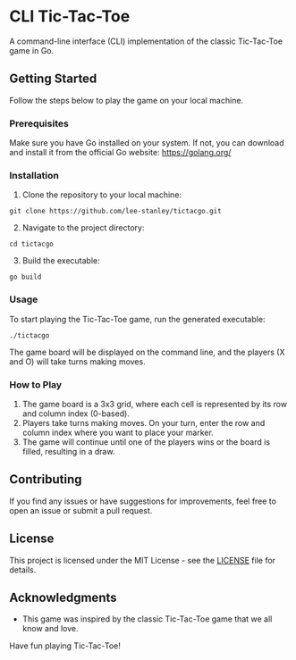 # CLI Tic-Tac-Toe

A command-line interface (CLI) implementation of the classic Tic-Tac-Toe game in Go.

## Getting Started

Follow the steps below to play the game on your local machine.

### Prerequisites

Make sure you have Go installed on your system. If not, you can download and install it from the official Go website: https://golang.org/

### Installation

1. Clone the repository to your local machine:

```
git clone https://github.com/lee-stanley/tictacgo.git
```

2. Navigate to the project directory:

```
cd tictacgo
```

3. Build the executable:

```
go build
```

### Usage

To start playing the Tic-Tac-Toe game, run the generated executable:

```
./tictacgo
```

The game board will be displayed on the command line, and the players (X and O) will take turns making moves.

### How to Play

1. The game board is a 3x3 grid, where each cell is represented by its row and column index (0-based).
2. Players take turns making moves. On your turn, enter the row and column index where you want to place your marker.
3. The game will continue until one of the players wins or the board is filled, resulting in a draw.

## Contributing

If you find any issues or have suggestions for improvements, feel free to open an issue or submit a pull request.

## License

This project is licensed under the MIT License - see the [LICENSE](LICENSE) file for details.

## Acknowledgments

- This game was inspired by the classic Tic-Tac-Toe game that we all know and love.

Have fun playing Tic-Tac-Toe!
